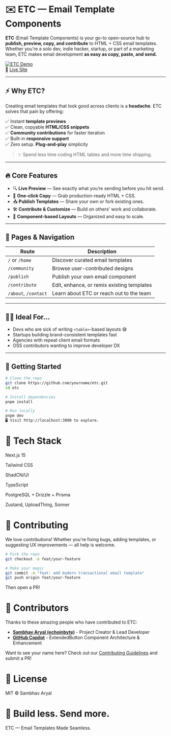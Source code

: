 # ✉️ ETC — Email Template Components

**ETC** (Email Template Components) is your go-to open-source hub to **publish, preview, copy, and contribute** to
HTML + CSS email templates. Whether you're a solo dev, indie hacker, startup, or part of a marketing team, ETC makes
email development **as easy as copy, paste, and send.**

[![ETC Demo](https://etc.vercel.app/demo.png)](https://etc.vercel.app)  
🔗 [Live Site](https://etc.vercel.app)

---

## ⚡ Why ETC?

Creating email templates that look good across clients is a **headache**. ETC solves that pain by offering:

✅ Instant **template previews**  
✅ Clean, copyable **HTML/CSS snippets**  
✅ **Community contributions** for faster iteration  
✅ Built-in **responsive support**  
✅ Zero setup. **Plug-and-play** simplicity

> ✨ Spend less time coding HTML tables and more time shipping.

---

## 🔥 Core Features

- 🔍 **Live Preview** — See exactly what you’re sending before you hit send.
- 💾 **One-click Copy** — Grab production-ready HTML + CSS.
- 📤 **Publish Templates** — Share your own or fork existing ones.
- 🛠️ **Contribute & Customize** — Build on others’ work and collaborate.
- 🧩 **Component-based Layouts** — Organized and easy to scale.

---

## 🧭 Pages & Navigation

| Route                | Description                                |
|----------------------|--------------------------------------------|
| `/` or `/home`       | Discover curated email templates           |
| `/community`         | Browse user-contributed designs            |
| `/publish`           | Publish your own email component           |
| `/contribute`        | Edit, enhance, or remix existing templates |
| `/about`, `/contact` | Learn about ETC or reach out to the team   |

---

## 🧑‍💻 Ideal For...

- Devs who are sick of writing `<table>`-based layouts 😅
- Startups building brand-consistent templates fast
- Agencies with repeat client email formats
- OSS contributors wanting to improve developer DX

---

## 🚀 Getting Started

```bash
# Clone the repo
git clone https://github.com/yourname/etc.git
cd etc

# Install dependencies
pnpm install

# Run locally
pnpm dev
🖥 Visit http://localhost:3000 to explore.
```

# 🧰 Tech Stack

Next.js 15

Tailwind CSS

ShadCN/UI

TypeScript

PostgreSQL + Drizzle + Prisma

Zustand, UploadThing, Sonner

# 🤝 Contributing

We love contributions!
Whether you're fixing bugs, adding templates, or suggesting UX improvements — all help is welcome.

```bash
# Fork the repo
git checkout -b feat/your-feature

# Make your magic
git commit -m "feat: add modern transactional email template"
git push origin feat/your-feature
```

Then open a PR!

# 👥 Contributors

Thanks to these amazing people who have contributed to ETC:

- **[Sambhav Aryal (echoinbyte)](https://github.com/echoinbyte)** - Project Creator & Lead Developer
- **[GitHub Copilot](https://github.com/features/copilot)** - ExtendedButton Component Architecture & Enhancement

Want to see your name here? Check out our [Contributing Guidelines](#-contributing) and submit a PR!

# 📄 License

MIT © Sambhav Aryal

# 💌 Build less. Send more.

ETC — Email Templates Made Seamless.